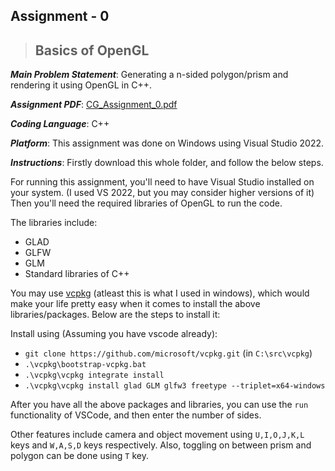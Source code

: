 ## Assignment - 0
> ## Basics of OpenGL

***Main Problem Statement***: Generating a n-sided polygon/prism and rendering it using OpenGL in C++.

***Assignment PDF***: [CG_Assignment_0.pdf](./CG_Assignment_0.pdf)

***Coding Language***: C++

***Platform***: This assignment was done on Windows using Visual Studio 2022.

***Instructions***:
Firstly download this whole folder, and follow the below steps.

For running this assignment, you'll need to have Visual Studio installed on your system. (I used VS 2022, but you may consider higher versions of it)
Then you'll need the required libraries of OpenGL to run the code.

The libraries include:
- GLAD
- GLFW
- GLM
- Standard libraries of C++

You may use [vcpkg](https://github.com/microsoft/vcpkg) (atleast this is what I used in windows), which would make your life pretty easy when it comes to install the above libraries/packages. Below are the steps to install it:

Install using (Assuming you have vscode already):
- `git clone https://github.com/microsoft/vcpkg.git` (in `C:\src\vcpkg`)
- `.\vcpkg\bootstrap-vcpkg.bat`
- `.\vcpkg\vcpkg integrate install`
- `.\vcpkg\vcpkg install glad GLM glfw3 freetype --triplet=x64-windows`

After you have all the above packages and libraries, you can use the `run` functionality of VSCode, and then enter the number of sides.

Other features include camera and object movement using `U,I,O,J,K,L` keys and `W,A,S,D` keys respectively. Also, toggling on between prism and polygon can be done using `T` key.